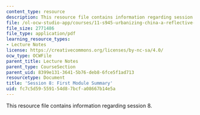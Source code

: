 ```yaml
---
content_type: resource
description: This resource file contains information regarding session 8.
file: /ol-ocw-studio-app/courses/11-s945-urbanizing-china-a-reflective-dialogue-fall-2013/fc7c5d59559154d87bcfa08667b14e5a_MIT11_S945F13_Session8.pdf
file_size: 2771486
file_type: application/pdf
learning_resource_types:
- Lecture Notes
license: https://creativecommons.org/licenses/by-nc-sa/4.0/
ocw_type: OCWFile
parent_title: Lecture Notes
parent_type: CourseSection
parent_uid: 8399e131-3641-5b76-deb8-6fce5f1ad713
resourcetype: Document
title: 'Session 8: First Module Summary'
uid: fc7c5d59-5591-54d8-7bcf-a08667b14e5a
---
```

This resource file contains information regarding session 8.